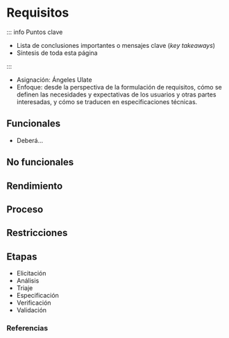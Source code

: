 # Requisitos

::: info Puntos clave

- Lista de conclusiones importantes o mensajes clave (_key takeaways_)
- Síntesis de toda esta página

:::

- Asignación: Ángeles Ulate
- Enfoque: desde la perspectiva de la formulación de requisitos, cómo se definen las necesidades y expectativas de los usuarios y otras partes interesadas, y cómo se traducen en especificaciones técnicas.

## Funcionales

- Deberá...

## No funcionales

## Rendimiento

## Proceso

## Restricciones

## Etapas

- Elicitación
- Análisis
- Triaje
- Especificación
- Verificación
- Validación

### Referencias

<Citation doi="10.1007/978-3-030-81159-4" />
